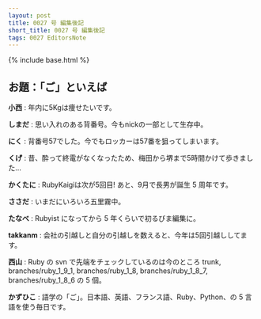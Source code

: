 ```yaml
---
layout: post
title: 0027 号 編集後記
short_title: 0027 号 編集後記
tags: 0027 EditorsNote
---
```

{% include base.html %}


## お題：「ご」といえば

__小西__
:  年内に5Kgは痩せたいです。

__しまだ__
:  思い入れのある背番号。今もnickの一部として生存中。

__にく__
:  背番号57でした。今でもロッカーは57番を狙ってしまいます。

__くげ__
:  昔、酔って終電がなくなったため、梅田から堺まで5時間かけて歩きました…

__かくたに__
:  RubyKaigiは次が5回目! あと、9月で長男が誕生 5 周年です。

__ささだ__
:  いまだにいろいろ五里霧中。

__たなべ__
:  Rubyist になってから 5 年くらいで初るびま編集に。

__takkanm__
:  会社の引越しと自分の引越しを数えると、今年は5回引越ししてます。

__西山__
:  Ruby の svn で先端をチェックしているのは今のところ trunk, branches/ruby_1_9_1, branches/ruby_1_8, branches/ruby_1_8_7, branches/ruby_1_8_6 の 5 個。

__かずひこ__
: 語学の「ご」。日本語、英語、フランス語、Ruby、Python、の 5 言語を使う毎日です。


